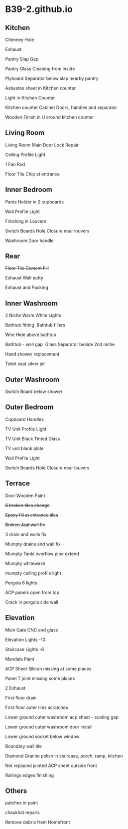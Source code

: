 # B39-2.github.io

## Kitchen
Chimney Hole

Exhaust

Pantry Slap Gap

Pantry Glass Cleaning from inside

Plyboard Separator below slap nearby pantry

Asbestos sheet in Kitchen counter

Light in Kitchen Counter

Kitchen counter Cabinet Doors, handles and separator

Wooden Finish in U around kitchen counter


## Living Room

Living Room Main Door Lock Repair

Ceiling Profile Light

1 Fan Rod 

Floor Tile Chip at entrance


## Inner Bedroom

Pants Holder in 2 cupboards

Wall Profile Light

Finishing in Louvers

Switch Boards Hole Closure near louvers

Washroom Door handle



## Rear

~~Floor Tile Cement Fill~~

Exhaust Wall putty

Exhaust and Packing


## Inner Washroom

2 Niche Warm White Lights

Bathtub fitting 
Bathtub fillers

Wire Hide above bathtub

Bathtub - wall gap 
Glass Separator beside 2nd niche

Hand shower replacement

Toilet seat silver jet


## Outer Washroom

Switch Board below shower


## Outer Bedroom

Cupboard Handles

TV Unit Profile Light

TV Unit Black Tinted Glass

TV unit blank plate

Wall Profile Light

Switch Boards Hole Closure near louvers


## Terrace

Door Wooden Paint

~~6 broken tiles change~~

~~Epoxy fill at entrance tiles~~

~~Broken Jaal wall fix~~

3 drain and walls fix

Mumpty drains and wall fix

Mumpty Tanki overflow pipe extend

Mumpty whitewash

mumpty ceiling profile light

Pergola 6 lights

ACP panels open from top

Crack in pergola side wall



## Elevation

Main Gate CNC and glass

Elevation Lights -10

Staircase Lights -6

Mandala Paint

ACP Sheet Silicon missing at some places

Panel T joint missing some places

2 Exhaust

First floor drain

First floor outer tiles scratches

Lower ground outer washroom acp sheet - scating gap

Lower ground outer washroom door install

Lower ground socket below window

Boundary wall tile

Diamond Granite polish in staircase, porch, ramp, kitchen

Not replaced jointed ACP sheet outside front

Railings edges finishing 



## Others

patches in paint

chaukhat repairs

Remove debris from Homefront